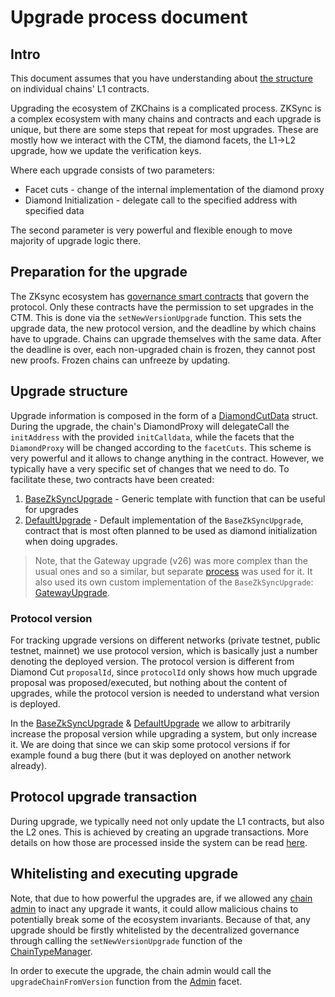 <!--- WIP --->

# Upgrade process document


## Intro

This document assumes that you have understanding about [the structure](../settlement_contracts/zkchain_basics.md) on individual chains' L1 contracts.

Upgrading the ecosystem of ZKChains is a complicated process. ZKSync is a complex ecosystem with many chains and contracts and each upgrade is unique, but there are some steps that repeat for most upgrades. These are mostly how we interact with the CTM, the diamond facets, the L1→L2 upgrade, how we update the verification keys.

Where each upgrade consists of two parameters:

- Facet cuts - change of the internal implementation of the diamond proxy
- Diamond Initialization - delegate call to the specified address with specified data

The second parameter is very powerful and flexible enough to move majority of upgrade logic there.

## Preparation for the upgrade

The ZKsync ecosystem has [governance smart contracts](https://github.com/zksync-association/zk-governance) that govern the protocol. Only these contracts have the permission to set upgrades in the CTM. This is done via the `setNewVersionUpgrade` function. This sets the upgrade data, the new protocol version, and the deadline by which chains have to upgrade. Chains can upgrade themselves with the same data. After the deadline is over, each non-upgraded chain is frozen, they cannot post new proofs. Frozen chains can
unfreeze by updating.

## Upgrade structure

Upgrade information is composed in the form of a [DiamondCutData](https://github.com/matter-labs/era-contracts/blob/8222265420f362c853da7160769620d9fed7f834/l1-contracts/contracts/state-transition/libraries/Diamond.sol#L75) struct. During the upgrade, the chain's DiamondProxy will delegateCall the `initAddress` with the provided `initCalldata`, while the facets that the `DiamondProxy` will be changed according to the `facetCuts`. This scheme is very powerful and it allows to change anything in the contract. However, we typically have a very specific set of changes that we need to do. To facilitate these, two contracts have been created:

1. [BaseZkSyncUpgrade](https://github.com/matter-labs/era-contracts/blob/8222265420f362c853da7160769620d9fed7f834/l1-contracts/contracts/upgrades/BaseZkSyncUpgrade.sol) - Generic template with function that can be useful for upgrades
2. [DefaultUpgrade](https://github.com/matter-labs/era-contracts/blob/8222265420f362c853da7160769620d9fed7f834/l1-contracts/contracts/upgrades/DefaultUpgrade.sol) - Default implementation of the `BaseZkSyncUpgrade`, contract that is most often planned to be used as diamond initialization when doing upgrades.

> Note, that the Gateway upgrade (v26) was more complex than the usual ones and so a similar, but separate [process](../../upgrade_history/gateway_upgrade/upgrade_process_no_gateway_chain.md) was used for it. It also used its own custom implementation of the `BaseZkSyncUpgrade`: [GatewayUpgrade](https://github.com/matter-labs/era-contracts/blob/8222265420f362c853da7160769620d9fed7f834/l1-contracts/contracts/upgrades/GatewayUpgrade.sol).

### Protocol version

For tracking upgrade versions on different networks (private testnet, public testnet, mainnet) we use protocol version, which is basically just a number denoting the deployed version. The protocol version is different from Diamond Cut `proposalId`, since `protocolId` only shows how much upgrade proposal was proposed/executed, but nothing about the content of upgrades, while the protocol version is needed to understand what version is deployed.

In the [BaseZkSyncUpgrade](https://github.com/matter-labs/era-contracts/blob/8222265420f362c853da7160769620d9fed7f834/l1-contracts/contracts/upgrades/BaseZkSyncUpgrade.sol) & [DefaultUpgrade](https://github.com/matter-labs/era-contracts/blob/8222265420f362c853da7160769620d9fed7f834/l1-contracts/contracts/upgrades/DefaultUpgrade.sol) we allow to arbitrarily increase the proposal version while upgrading a system, but only increase it. We are doing that since we can skip some protocol versions if for example found a bug there (but it was deployed on another network already).

## Protocol upgrade transaction

During upgrade, we typically need not only update the L1 contracts, but also the L2 ones. This is achieved by creating an upgrade transactions. More details on how those are processed inside the system can be read [here](../settlement_contracts/priority_queue/l1_l2_communication/l1_to_l2.md).

## Whitelisting and executing upgrade

Note, that due to how powerful the upgrades are, if we allowed any [chain admin](../chain_management/admin_role.md) to inact any upgrade it wants, it could allow malicious chains to potentially break some of the ecosystem invariants. Because of that, any upgrade should be firstly whitelisted by the decentralized governance through calling the `setNewVersionUpgrade` function of the [ChainTypeManager](https://github.com/matter-labs/era-contracts/blob/8222265420f362c853da7160769620d9fed7f834/l1-contracts/contracts/state-transition/ChainTypeManager.sol).

In order to execute the upgrade, the chain admin would call the `upgradeChainFromVersion` function from the [Admin](https://github.com/matter-labs/era-contracts/blob/8222265420f362c853da7160769620d9fed7f834/l1-contracts/contracts/state-transition/chain-deps/facets/Admin.sol) facet.